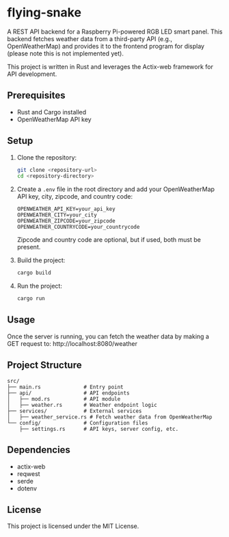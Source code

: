 # flying-snake

A REST API backend for a Raspberry Pi-powered RGB LED smart panel. This backend fetches weather data from a third-party API (e.g., OpenWeatherMap) and provides it to the frontend program for display (please note this is not implemented yet).

This project is written in Rust and leverages the Actix-web framework for API development.
## Prerequisites

- Rust and Cargo installed
- OpenWeatherMap API key

## Setup

1. Clone the repository:
    ```sh
    git clone <repository-url>
    cd <repository-directory>
    ```

2. Create a `.env` file in the root directory and add your OpenWeatherMap API key, city, zipcode, and country code:
    ```env
    OPENWEATHER_API_KEY=your_api_key
    OPENWEATHER_CITY=your_city
    OPENWEATHER_ZIPCODE=your_zipcode
    OPENWEATHER_COUNTRYCODE=your_countrycode
    ```
   Zipcode and country code are optional, but if used, both must be present.

3. Build the project:
    ```sh
    cargo build
    ```

4. Run the project:
    ```sh
    cargo run
    ```

## Usage

Once the server is running, you can fetch the weather data by making a GET request to: http://localhost:8080/weather

## Project Structure

```
src/
├── main.rs              # Entry point
├── api/                 # API endpoints
│   ├── mod.rs           # API module
│   ├── weather.rs       # Weather endpoint logic
├── services/            # External services
│   ├── weather_service.rs # Fetch weather data from OpenWeatherMap
└── config/              # Configuration files
    ├── settings.rs      # API keys, server config, etc.
```

## Dependencies

- actix-web
- reqwest
- serde
- dotenv

## License

This project is licensed under the MIT License.
